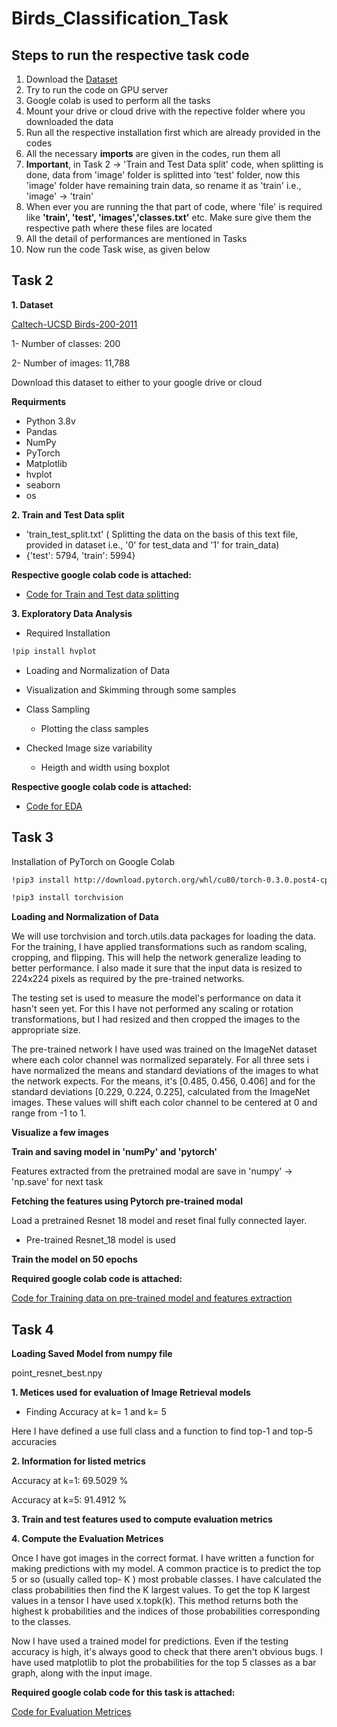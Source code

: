 # **Birds_Classification_Task**

## Steps to run the respective task code

1. Download the [Dataset](http://www.vision.caltech.edu/visipedia/CUB-200-2011.html)
2. Try to run the code on GPU server
3. Google colab is used to perform all the tasks
4. Mount your drive or cloud drive with the repective folder where you downloaded the data
5. Run all the respective installation first which are already provided in the codes
6. All the necessary **imports** are given in the codes, run them all
7. **Important**, in Task 2 -> 'Train and Test Data split' code, when splitting is done, data from 'image' folder is splitted into 'test' folder, now this 'image' folder have remaining train data, so rename it as 'train' i.e., 'image' -> 'train'
8. When ever you are running the that part of code, where 'file' is required like **'train', 'test', 'images','classes.txt'** etc. Make sure give them the respective path where these files are located
9. All the detail of performances are mentioned in Tasks
10. Now run the code Task wise, as given below



## Task 2
**1. Dataset**

[Caltech-UCSD Birds-200-2011](http://www.vision.caltech.edu/visipedia/CUB-200-2011.html)

1- Number of classes: 200

2- Number of images: 11,788

Download this dataset to either to your google drive or cloud



**Requirments**

 * Python 3.8v
 * Pandas
 * NumPy
 * PyTorch
 * Matplotlib
 * hvplot
 * seaborn
 * os


**2. Train and Test Data split**

* 'train_test_split.txt' ( Splitting the data on the basis of this text file, provided in dataset i.e., '0' for test_data and '1' for train_data)
* {'test': 5794, 'train': 5994}

**Respective google colab code is attached:**

* [Code for Train and Test data splitting](https://colab.research.google.com/drive/1gUwr7VdE4gw7YUmeTp1KrQj5HwG51sJM?usp=sharing)

**3. Exploratory Data Analysis**

* Required Installation

```bash
!pip install hvplot
```

* Loading and Normalization of Data
* Visualization and Skimming through some samples
* Class Sampling

  * Plotting the class samples

* Checked Image size variability
  
  * Heigth and width using boxplot

**Respective google colab code is attached:**

* [Code for EDA](https://colab.research.google.com/drive/17vOxQgpBOllKFrZ0n67FlNYt3HrfYymv?usp=sharing)


## Task 3

Installation of PyTorch on Google Colab

```bash
!pip3 install http://download.pytorch.org/whl/cu80/torch-0.3.0.post4-cp36-cp36m-linux_x86_64.whl 

!pip3 install torchvision
```

**Loading and Normalization of Data**

We will use torchvision and torch.utils.data packages for loading the data. For the training, I have applied transformations such as random scaling, cropping, and flipping. This will help the network generalize leading to better performance. I also made it sure that the input data is resized to 224x224 pixels as required by the pre-trained networks.

The testing set is used to measure the model's performance on data it hasn't seen yet. For this I have not performed any scaling or rotation transformations, but I had resized and then cropped the images to the appropriate size.

The pre-trained network I have used was trained on the ImageNet dataset where each color channel was normalized separately. For all three sets i have normalized the means and standard deviations of the images to what the network expects. For the means, it's [0.485, 0.456, 0.406] and for the standard deviations [0.229, 0.224, 0.225], calculated from the ImageNet images. These values will shift each color channel to be centered at 0 and range from -1 to 1.

**Visualize a few images**

**Train and saving model in 'numPy' and 'pytorch'**

Features extracted from the pretrained  modal are save in 'numpy' -> 'np.save' for next task


**Fetching the features using Pytorch pre-trained modal**

Load a pretrained Resnet 18 model and reset final fully connected layer.
   * Pre-trained Resnet_18 model is used

**Train the model on 50 epochs**

**Required google colab code is attached:**

[Code for Training data on pre-trained model and features extraction](https://colab.research.google.com/drive/1FZo28vtsq_wPdgVg0emBtpi5IiQE8NAI?usp=sharing)

## Task 4

**Loading Saved Model from numpy file**

point_resnet_best.npy

**1. Metices used for evaluation of Image Retrieval models**

* Finding Accuracy at k= 1 and k= 5

Here I have defined a use full class and a function to find top-1 and top-5 accuracies

**2.  Information for listed metrics**

Accuracy at k=1: 69.5029 %

Accuracy at k=5: 91.4912 %

**3.  Train and test features used to compute evaluation metrics**

**4. Compute the Evaluation Metrices**

Once I have got images in the correct format. I have written a function for making predictions with my model. A common practice is to predict the top 5 or so (usually called top- K ) most probable classes. I have calculated the class probabilities then find the K largest values.
To get the top K largest values in a tensor I have used x.topk(k). This method returns both the highest k probabilities and the indices of those probabilities corresponding to the classes.

Now I have used a trained model for predictions. Even if the testing accuracy is high, it's always good to check that there aren't obvious bugs. I have used matplotlib to plot the probabilities for the top 5 classes as a bar graph, along with the input image.

**Required google colab code for this task is attached:**

[Code for Evaluation Metrices](https://colab.research.google.com/drive/1KuJT-eVeO4ZVRAaOXnOwB876veUBgPkt?usp=sharing)





